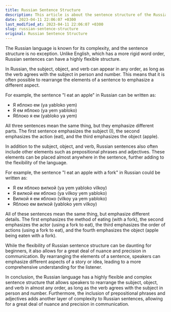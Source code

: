 ```yaml
---
title: Russian Sentence Structure
description: This article is about the sentence structure of the Russian language, which is highly flexible and complex.
date: 2023-04-11 22:06:07 +0300
last_modified_at: 2023-04-11 22:06:07 +0300
slug: russian-sentence-structure
original: Russian Sentence Structure
---
```

The Russian language is known for its complexity, and the sentence structure is no exception. Unlike English, which has a more rigid word order, Russian sentences can have a highly flexible structure. 

In Russian, the subject, object, and verb can appear in any order, as long as the verb agrees with the subject in person and number. This means that it is often possible to rearrange the elements of a sentence to emphasize a different aspect.

For example, the sentence "I eat an apple" in Russian can be written as:

- Я яблоко ем (ya yabloko yem)
- Я ем яблоко (ya yem yabloko)
- Яблоко я ем (yabloko ya yem)

All three sentences mean the same thing, but they emphasize different parts. The first sentence emphasizes the subject (I), the second emphasizes the action (eat), and the third emphasizes the object (apple). 

In addition to the subject, object, and verb, Russian sentences also often include other elements such as prepositional phrases and adjectives. These elements can be placed almost anywhere in the sentence, further adding to the flexibility of the language.

For example, the sentence "I eat an apple with a fork" in Russian could be written as:

- Я ем яблоко вилкой (ya yem yabloko vilkoy)
- Я вилкой ем яблоко (ya vilkoy yem yabloko)
- Вилкой я ем яблоко (vilkoy ya yem yabloko)
- Яблоко ем вилкой (yabloko yem vilkoy)

All of these sentences mean the same thing, but emphasize different details. The first emphasizes the method of eating (with a fork), the second emphasizes the actor (using a fork to eat), the third emphasizes the order of actions (using a fork to eat), and the fourth emphasizes the object (apple being eaten with a fork).

While the flexibility of Russian sentence structure can be daunting for beginners, it also allows for a great deal of nuance and precision in communication. By rearranging the elements of a sentence, speakers can emphasize different aspects of a story or idea, leading to a more comprehensive understanding for the listener.

In conclusion, the Russian language has a highly flexible and complex sentence structure that allows speakers to rearrange the subject, object, and verb in almost any order, as long as the verb agrees with the subject in person and number. Furthermore, the inclusion of prepositional phrases and adjectives adds another layer of complexity to Russian sentences, allowing for a great deal of nuance and precision in communication.